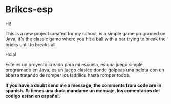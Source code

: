 # Brikcs-esp

Hi!

This is a new project created for my school, is a simple game programed on Java, it's the classic game where you hit a ball with a bar trying to break the bricks until to breaks all.

Hola!

Este es un proyecto creado para mi escuela, es una juego simple programado en Java, es un juego clasico donde golpeas una pelota con un abarra tratando de romper los ladrillos hasta romper todos.

**If you have a doubt send me a message, the comments from code are in spanish.**
**Si tienes una duda mandame un mensaje, los comentarios del codigo estan en español.**
